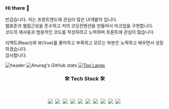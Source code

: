 ### Hi there 👋
반갑습니다. 
저는 프론트엔드에 관심이 많은 UI개발자 입니다.   
웹표준과 웹접근성을 준수하고 저의 코딩컨벤션을 만들어서 마크업을 구현합니다.  
코드의 재사용과 범용적인 코드를 작성하려고 노력하며 프론트에 관심이 많습니다.

리액트(React)와 뷰(Vue)를 좋아하고 부족하고 모르는 부분은 노력하고 배우면서 성장하겠습니다.  
감사합니다. 

<!--
**heodokyung/heodokyung** is a ✨ _special_ ✨ repository because its `README.md` (this file) appears on your GitHub profile.

Here are some ideas to get you started:

- 🔭 I’m currently working on ...
- 🌱 I’m currently learning ...
- 👯 I’m looking to collaborate on ...
- 🤔 I’m looking for help with ...
- 💬 Ask me about ...
- 📫 How to reach me: ...
- 😄 Pronouns: ...
- ⚡ Fun fact: ...

<a href="버튼을 눌렀을 때 이동할 링크" target="_blank">
<img src="https://img.shields.io/badge/뱃지레이블-배경색?style=뱃지모양&logo=로고&logoColor=로고색상"/>
</a>
<img src="https://img.shields.io/badge/쓰고자하는_텍스트-컬러코드?style=flat-square&logo=simpleicons에서_아이콘이름&logoColor=white"/></a>&nbsp 
-->
![header](https://capsule-render.vercel.app/api?type=Waving&color=auto&height=300&section=header&text=HeoDoKyung!&fontSize=60)
![Anurag's GitHub stats](https://github-readme-stats.vercel.app/api?username=heodokyung&show_icons=true&theme=dracula)
[![Top Langs](https://github-readme-stats.vercel.app/api/top-langs/?username=heodokyung)](https://github.com/heodokyung/github-readme-stats)
<h3 align="center"><b>🛠 Tech Stack 🛠</b></h3>
</br>
<p align="center">
<img src="https://img.shields.io/badge/HTML5-E34F26?style=flat-square&logo=HTML5&logoColor=white"/>&nbsp
<img src="https://img.shields.io/badge/CSS3-1572B6?style=flat-square&logo=CSS3&logoColor=white"/>&nbsp
<img src="https://img.shields.io/badge/Sass-CC6699?style=flat-square&logo=Sass&logoColor=white"/>&nbsp
<img src="https://img.shields.io/badge/JavaScript-F7DF1E?style=flat-square&logo=JavaScript&logoColor=white"/>&nbsp
<img src="https://img.shields.io/badge/TypeScript-3178C6?style=flat-square&logo=TypeScript&logoColor=white"/>&nbsp
<img src="https://img.shields.io/badge/React-61DAFB?style=flat-square&logo=React&logoColor=white"/>&nbsp
<img src="https://img.shields.io/badge/ReactQuery-FF4154?style=flat-square&logo=ReactQuery&logoColor=white"/>&nbsp
<img src="https://img.shields.io/badge/Next.js-000000?style=flat-square&logo=Next.js&logoColor=white"/>&nbsp
<img src="https://img.shields.io/badge/Vue.js-4FC08D?style=flat-square&logo=Vue.js&logoColor=white"/>&nbsp
<img src="https://img.shields.io/badge/Github-181717?style=flat-square&amp;logo=Github&amp;logoColor=white">&nbsp
</p>
